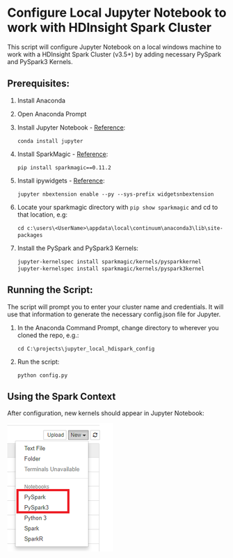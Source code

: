 # Configure Local Jupyter Notebook to work with HDInsight Spark Cluster

This script will configure Jupyter Notebook on a local windows machine to work with a HDInsight Spark Cluster (v3.5+) by adding necessary PySpark and PySpark3 Kernels.

## Prerequisites:
1) Install Anaconda
2) Open Anaconda Prompt
3) Install Jupyter Notebook - [Reference](https://docs.microsoft.com/en-us/azure/hdinsight/spark/apache-spark-jupyter-notebook-install-locally#install-jupyter-notebook-on-your-computer):
    ```
    conda install jupyter
    ```
4) Install SparkMagic - [Reference](https://docs.microsoft.com/en-us/azure/hdinsight/spark/apache-spark-jupyter-notebook-install-locally#install-the-kernels-and-spark-magic):

    ```
    pip install sparkmagic==0.11.2
    ```
5) Install ipywidgets - [Reference](https://github.com/jupyter-incubator/sparkmagic#installation):
	```
    jupyter nbextension enable --py --sys-prefix widgetsnbextension 
    ```
6) Locate your sparkmagic directory with ```pip show sparkmagic``` and cd to that location, e.g:
	````
    cd c:\users\<UserName>\appdata\local\continuum\anaconda3\lib\site-packages
    ````
7) Install the PySpark and PySpark3 Kernels:
    ```
    jupyter-kernelspec install sparkmagic/kernels/pysparkkernel
    jupyter-kernelspec install sparkmagic/kernels/pyspark3kernel
    ```

## Running the Script:

The script will prompt you to enter your cluster name and credentials.  It will use that information to generate the necessary config.json file for Jupyter.

1) In the Anaconda Command Prompt, change directory to wherever you cloned the repo, e.g.:
    ````
    cd C:\projects\jupyter_local_hdispark_config
    ````
2) Run the script:
    ````
    python config.py
    ````
    
 ## Using the Spark Context
 
 After configuration, new kernels should appear in Jupyter Notebook:
 
 ![alt text](https://github.com/kcm117/jupyter_local_hdispark_config/blob/master/screenshots/new_notebook.png?raw=true)
 